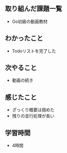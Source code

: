 ## 取り組んだ課題一覧
- Go初級の動画教材

## わかったこと
- Todoリストを完了した

## 次やること
- 動画の続き

## 感じたこと
- ざっくり概要は掴めた
- 残りの並行処理が長い

## 学習時間
- 4時間